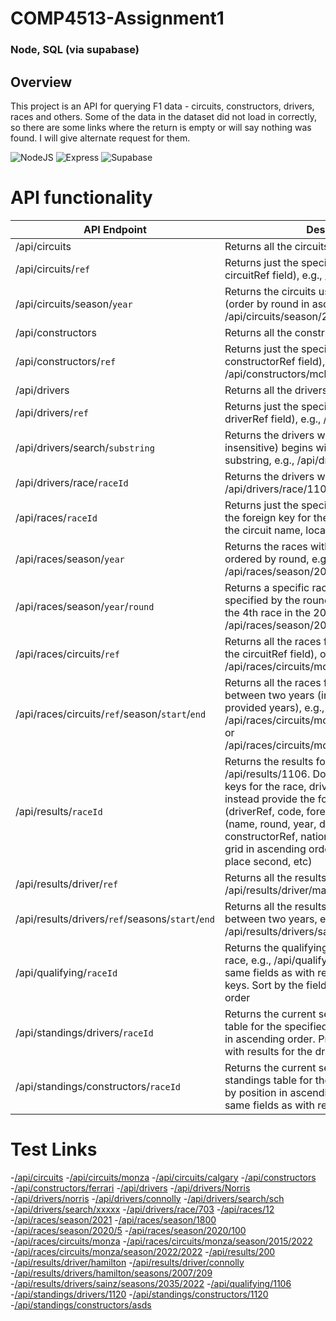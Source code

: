 # COMP4513-Assignment1 
### Node, SQL (via supabase)

## Overview
This project is an API for querying F1 data - circuits, constructors, drivers, races and others. Some of the data in the dataset did not load in correctly, so there are some links where the return is empty or will say nothing was found. I will give alternate request for them. 

![NodeJS](https://badgen.net/static/NodeJS/22.11.0/green) ![Express](https://badgen.net/static/Express/4.21.2/blue) ![Supabase](https://badgen.net/static/Supabase/2.48.1/red)


# API functionality

| API Endpoint  | Description |
| ------------- | ------------- |
| /api/circuits  | Returns all the circuits  |
| /api/circuits/```ref```  | Returns just the specified circuit (use the circuitRef field), e.g., /api/circuits/monaco  |
| /api/circuits/season/```year``` | Returns the circuits used in a given season (order by round in ascending order), e.g., /api/circuits/season/2020 |
| /api/constructors  | Returns all the constructors |
| /api/constructors/```ref```  | Returns just the specified constructor (use the constructorRef field), e.g., /api/constructors/mclaren |
| /api/drivers  | Returns all the drivers |
| /api/drivers/```ref```  | Returns just the specified driver (use the driverRef field), e.g., /api/drivers/hamilton |
| /api/drivers/search/```substring```| Returns the drivers whose surname (case insensitive) begins with the provided substring, e.g., /api/drivers/search/sch  |
| /api/drivers/race/```raceId```  | Returns the drivers within a given race, e.g., /api/drivers/race/1106  |
| /api/races/```raceId``` | Returns just the specified race. Don't provide the foreign key for the circuit; instead provide the circuit name, location, and country |
| /api/races/season/```year```  | Returns the races within a given season ordered by round, e.g., /api/races/season/2020 |
| /api/races/season/```year```/```round``` | Returns a specific race within a given season specified by the round number, e.g., to return the 4th race in the 2022 season: /api/races/season/2022/4 |
| /api/races/circuits/```ref```  | Returns all the races for a given circuit (use the circuitRef field), ordered by year, e.g. /api/races/circuits/monza  |
| /api/races/circuits/```ref```/season/```start```/```end``` | Returns all the races for a given circuit between two years (include the races in the provided years), e.g., /api/races/circuits/monza/season/2015/2020 or /api/races/circuits/monza/season/2020/2020 |
| /api/results/```raceId```  | Returns the results for the specified race, e.g., /api/results/1106. Don't provide the foreign keys for the race, driver, and constructor; instead provide the following fields: driver (driverRef, code, forename, surname), race (name, round, year, date), constructor (name, constructorRef, nationality). Sort by the field grid in ascending order (1st place first, 2nd place second, etc) |
| /api/results/driver/```ref```  | Returns all the results for a given driver, e.g., /api/results/driver/max_verstappen  |
| /api/results/drivers/```ref```/seasons/```start```/```end``` | Returns all the results for a given driver between two years, e.g., /api/results/drivers/sainz/seasons/2022/2022 |
| /api/qualifying/```raceId```  | Returns the qualifying results for the specified race, e.g., /api/qualifying/1106. Provide the same fields as with results for the foreign keys. Sort by the field position in ascending order |
| /api/standings/drivers/```raceId```  | Returns the current season driver standings table for the specified race, sorted by position in ascending order. Provide the same fields as with results for the driver |
| /api/standings/constructors/```raceId```  | Returns the current season constructors standings table for the specified race, sorted by position in ascending order. Provide the same fields as with results for the constructor |



# Test Links
-[/api/circuits](https://comp4513-assignment1-ds8x.onrender.com/api/circuits)
-[/api/circuits/monza](https://comp4513-assignment1-ds8x.onrender.com/api/circuits/monza)
-[/api/circuits/calgary](https://comp4513-assignment1-ds8x.onrender.com/api/circuits/calgary)
-[/api/constructors](https://comp4513-assignment1-ds8x.onrender.com/api/constructors)
-[/api/constructors/ferrari](https://comp4513-assignment1-ds8x.onrender.com/api/constructors/ferrari)
-[/api/drivers](https://comp4513-assignment1-ds8x.onrender.com/api/drivers)
-[/api/drivers/Norris](https://comp4513-assignment1-ds8x.onrender.com/api/drivers/Norris)
-[/api/drivers/norris](https://comp4513-assignment1-ds8x.onrender.com/api/drivers/norris)
-[/api/drivers/connolly](https://comp4513-assignment1-ds8x.onrender.com/api/drivers/connolly)
-[/api/drivers/search/sch](https://comp4513-assignment1-ds8x.onrender.com/api/drivers/search/sch)
-[/api/drivers/search/xxxxx](https://comp4513-assignment1-ds8x.onrender.com/api/drivers/search/xxxxx)
-[/api/drivers/race/703](https://comp4513-assignment1-ds8x.onrender.com/api/drivers/race/703)
-[/api/races/12](https://comp4513-assignment1-ds8x.onrender.com/api/races/12)
-[/api/races/season/2021](https://comp4513-assignment1-ds8x.onrender.com/api/races/season/2021)
-[/api/races/season/1800](https://comp4513-assignment1-ds8x.onrender.com/api/races/season/1800)
-[/api/races/season/2020/5](https://comp4513-assignment1-ds8x.onrender.com/api/races/season/2020/5)
-[/api/races/season/2020/100](https://comp4513-assignment1-ds8x.onrender.com/api/races/season/2020/100)
-[/api/races/circuits/monza](https://comp4513-assignment1-ds8x.onrender.com/api/races/circuits/monza)
-[/api/races/circuits/monza/season/2015/2022](https://comp4513-assignment1-ds8x.onrender.com/api/races/circuits/monza/season/2015/2022)
-[/api/races/circuits/monza/season/2022/2022](https://comp4513-assignment1-ds8x.onrender.com/api/races/circuits/monza/season/2022/2022)
-[/api/results/200](https://comp4513-assignment1-ds8x.onrender.com/api/results/200)
-[/api/results/driver/hamilton](https://comp4513-assignment1-ds8x.onrender.com/api/results/driver/hamilton)
-[/api/results/driver/connolly](https://comp4513-assignment1-ds8x.onrender.com/api/results/driver/connolly)
-[/api/results/drivers/hamilton/seasons/2007/209](https://comp4513-assignment1-ds8x.onrender.com/api/results/drivers/hamilton/seasons/2007/2009)
-[/api/results/drivers/sainz/seasons/2035/2022](https://comp4513-assignment1-ds8x.onrender.com/api/results/drivers/sainz/seasons/2035/2022)
-[/api/qualifying/1106](https://comp4513-assignment1-ds8x.onrender.com/api/qualifying/1106)
-[/api/standings/drivers/1120](https://comp4513-assignment1-ds8x.onrender.com/api/standings/drivers/1120)
-[/api/standings/constructors/1120](https://comp4513-assignment1-ds8x.onrender.com/api/standings/constructors/1120)
-[/api/standings/constructors/asds](https://comp4513-assignment1-ds8x.onrender.com/api/standings/constructors/asds)
